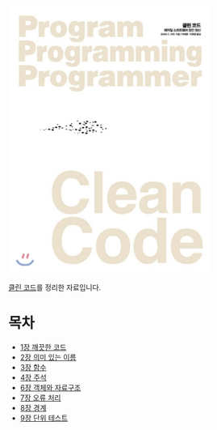 <img src="./image/cleancode_logo.jpeg" width="400" />

[클린 코드](http://www.yes24.com/Product/Goods/11681152?OzSrank=1)를 정리한 자료입니다.



# 목차

* [1장 깨끗한 코드](https://github.com/binghe819/TIL/blob/master/ETC/CleanCode/1%EC%9E%A5%20%EA%B9%A8%EB%81%97%ED%95%9C%20%EC%BD%94%EB%93%9C.md)
* [2장 의미 있는 이름](https://github.com/binghe819/TIL/blob/master/ETC/CleanCode/2%EC%9E%A5%20%EC%9D%98%EB%AF%B8%20%EC%9E%88%EB%8A%94%20%EC%9D%B4%EB%A6%84.md)
* [3장 함수](https://github.com/binghe819/TIL/blob/master/ETC/CleanCode/3%EC%9E%A5%20%ED%95%A8%EC%88%98.md)
* [4장 주석](https://github.com/binghe819/TIL/blob/master/ETC/CleanCode/4%EC%9E%A5%20%EC%A3%BC%EC%84%9D.md)
* [6장 객체와 자료구조](https://github.com/binghe819/TIL/blob/master/ETC/CleanCode/6%EC%9E%A5%20%EA%B0%9D%EC%B2%B4%EC%99%80%20%EC%9E%90%EB%A3%8C%EA%B5%AC%EC%A1%B0.md)
* [7장 오류 처리](https://github.com/binghe819/TIL/blob/master/ETC/CleanCode/7%EC%9E%A5%20%EC%98%A4%EB%A5%98%20%EC%B2%98%EB%A6%AC.md)
* [8장 경계](https://github.com/binghe819/TIL/blob/master/ETC/CleanCode/8%EC%9E%A5%20%EA%B2%BD%EA%B3%84.md)
* [9장 단위 테스트]()
































